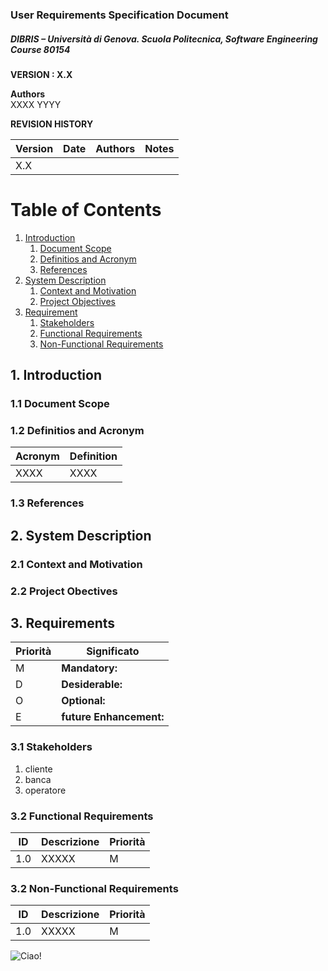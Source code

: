 ### User Requirements Specification Document

##### DIBRIS – Università di Genova. Scuola Politecnica, Software Engineering Course 80154

**VERSION : X.X**

**Authors**  
XXXX
YYYY

**REVISION HISTORY**

| Version | Date | Authors | Notes |
| ------- | ---- | ------- | ----- |
| X.X     |      |         |       |

# Table of Contents

1. [Introduction](#p1)
   1. [Document Scope](#sp1.1)
   2. [Definitios and Acronym](#sp1.2)
   3. [References](#sp1.3)
2. [System Description](#p2)
   1. [Context and Motivation](#sp2.1)
   2. [Project Objectives](#sp2.2)
3. [Requirement](#p3)
   1. [Stakeholders](#sp3.1)
   2. [Functional Requirements](#sp3.2)
   3. [Non-Functional Requirements](#sp3.3)

<a name="p1"></a>

## 1. Introduction

<a name="sp1.1"></a>

### 1.1 Document Scope

<a name="sp1.2"></a>

### 1.2 Definitios and Acronym

| Acronym | Definition |
| ------- | ---------- |
| XXXX    | XXXX       |

<a name="sp1.3"></a>

### 1.3 References

<a name="p2"></a>

## 2. System Description

<a name="sp2.15"></a>

### 2.1 Context and Motivation

<a name="sp2.2"></a>

### 2.2 Project Obectives

<a name="p3"></a>

## 3. Requirements

| Priorità | Significato             |
| -------- | ----------------------- |
| M        | **Mandatory:**          |
| D        | **Desiderable:**        |
| O        | **Optional:**           |
| E        | **future Enhancement:** |

<a name="sp3.1"></a>

### 3.1 Stakeholders

1.  cliente
2.  banca
3.  operatore

<a name="sp3.2"></a>

### 3.2 Functional Requirements

| ID  | Descrizione | Priorità |
| --- | ----------- | -------- |
| 1.0 | XXXXX       | M        |

<a name="sp3.3"></a>

### 3.2 Non-Functional Requirements

| ID  | Descrizione | Priorità |
| --- | ----------- | -------- |
| 1.0 | XXXXX       | M        |

![Ciao!](https://C:\Users\lenov\Documents\GitHub\Exercise\docs\URS\imgs\atm.png)
